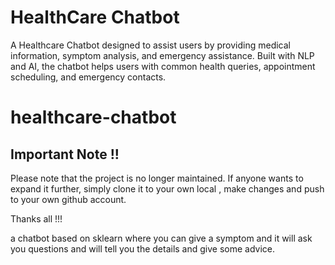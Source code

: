 # HealthCare Chatbot
 A Healthcare Chatbot designed to assist users by providing medical information, symptom analysis, and emergency assistance. Built with NLP and AI, the chatbot helps users with common health queries, appointment scheduling, and emergency contacts.
 
# healthcare-chatbot
## Important Note !!
Please note that the project is no longer maintained. 
If anyone wants to expand it further, simply clone it to your own local , make changes and push to your own github account. 

Thanks all !!! 

a chatbot based on sklearn where you can give a symptom and it will ask you questions and will tell you the details and give some advice.